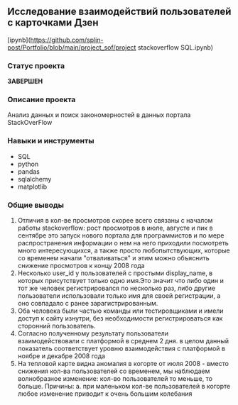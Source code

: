 ## 	Исследование взаимодействий пользователей с карточками Дзен

[ipynb](https://github.com/splin-post/Portfolio/blob/main/project_sof/project stackoverflow SQL.ipynb)

### Статус проекта
<b>ЗАВЕРШЕН</b>

### Описание проекта
Анализ данных и поиск закономерностей в данных портала StackOverFlow


### Навыки и инструменты
- SQL
- python
- pandas
- sqlalchemy
- matplotlib


### Общие выводы
1. Отличия в кол-ве просмотров скорее всего связаны с началом работы stackoverflow: рост просмотров в июле, августе и пик в сентябре это запуск нового портала для программистов и по мере распространения информации о нем на него приходили посмотреть много интересующихся, а также просто любопытствующих, которые со временем начали "отваливаться" и этим можно объяснить снижение просмотров к концу 2008 года
2. Несколько user_id у пользователей с простыми display_name, в которых присутствует только одно имя.Это значит что либо один и тот же человек регистрировался по несколько раз, либо другие пользователи использовали только имя для своей регистрации, а оно совпадало с ранее зарагистрированным.
3. Оба человека были частью команды или тестировщиками и имели доступ к сайту изнутри, без необходимости регистрироваться как сторонний пользователь.
4. Согласно полученному результату пользователи взаимодействовали с платформой в среднем 2 дня. в целом данный показатель соответствует уровню взаимодействия с платформой в ноябре и декабре 2008 года 
5. На тепловой карте видна аномалия в когорте от июля 2008 - вместо снижения кол-ва пользователей со временем, мы наблюдаем волнобразное изменение: кол-во пользователей то меньше, то больше.
Причины:
      а. при маленьком кол-ве пользователей в когорте любое изменение приводит к очень большим колебания

